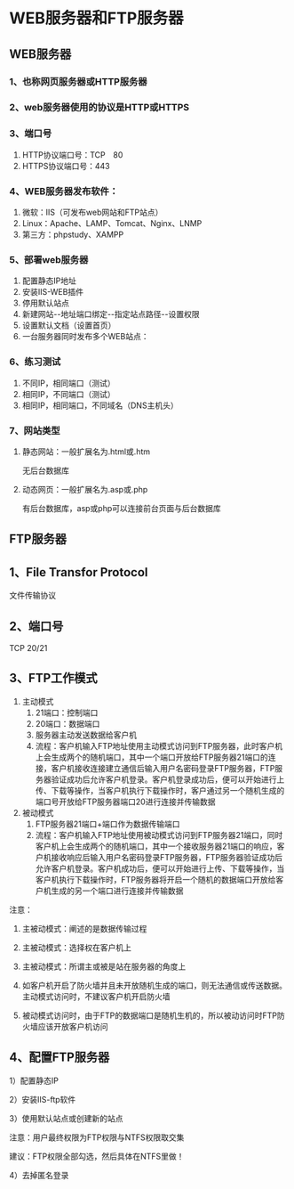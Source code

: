 # WEB服务器和FTP服务器

## WEB服务器

### 1、也称网页服务器或HTTP服务器

### 2、web服务器使用的协议是HTTP或HTTPS

### 3、端口号

1. HTTP协议端口号：TCP　80
2. HTTPS协议端口号：443

### 4、WEB服务器发布软件：

1. 微软：IIS（可发布web网站和FTP站点）
2. Linux：Apache、LAMP、Tomcat、Nginx、LNMP
3. 第三方：phpstudy、XAMPP

### 5、部署web服务器

1. 配置静态IP地址
2. 安装IIS-WEB插件
3. 停用默认站点
4. 新建网站--地址端口绑定--指定站点路径--设置权限
5. 设置默认文档（设置首页）
6. 一台服务器同时发布多个WEB站点：

### 6、练习测试

1. 不同IP，相同端口（测试）
2. 相同IP，不同端口（测试）
3. 相同IP，相同端口，不同域名（DNS主机头）

### 7、网站类型

1. 静态网站：一般扩展名为.html或.htm

   无后台数据库

2. 动态网页：一般扩展名为.asp或.php

   有后台数据库，asp或php可以连接前台页面与后台数据库

## FTP服务器

## 1、File Transfor Protocol

文件传输协议

## 2、端口号

TCP 20/21

## 3、FTP工作模式

1. 主动模式
   1. 21端口：控制端口
   2. 20端口：数据端口
   3. 服务器主动发送数据给客户机
   3. 流程：客户机输入FTP地址使用主动模式访问到FTP服务器，此时客户机上会生成两个的随机端口，其中一个端口开放给FTP服务器21端口的连接，客户机接收连接建立通信后输入用户名密码登录FTP服务器，FTP服务器验证成功后允许客户机登录。客户机登录成功后，便可以开始进行上传、下载等操作，当客户机执行下载操作时，客户通过另一个随机生成的端口号开放给FTP服务器端口20进行连接并传输数据
2. 被动模式
   1. FTP服务器21端口+端口作为数据传输端口
   2. 流程：客户机输入FTP地址使用被动模式访问到FTP服务器21端口，同时客户机上会生成两个的随机端口，其中一个接收服务器21端口的响应，客户机接收响应后输入用户名密码登录FTP服务器，FTP服务器验证成功后允许客户机登录。客户机成功后，便可以开始进行上传、下载等操作，当客户机执行下载操作时，FTP服务器将开启一个随机的数据端口开放给客户机生成的另一个端口进行连接并传输数据


注意：

1. 主被动模式：阐述的是数据传输过程

2. 主被动模式：选择权在客户机上

3. 主被动模式：所谓主或被是站在服务器的角度上

4. 如客户机开启了防火墙并且未开放随机生成的端口，则无法通信或传送数据。主动模式访问时，不建议客户机开启防火墙
5. 被动模式访问时，由于FTP的数据端口是随机生机的，所以被动访问时FTP防火墙应该开放客户机访问

## 4、配置FTP服务器

1）配置静态IP

2）安装IIS-ftp软件

3）使用默认站点或创建新的站点

注意：用户最终权限为FTP权限与NTFS权限取交集

建议：FTP权限全部勾选，然后具体在NTFS里做！

4）去掉匿名登录